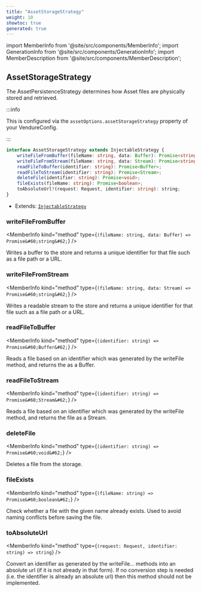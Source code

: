 ```yaml
---
title: "AssetStorageStrategy"
weight: 10
showtoc: true
generated: true
---
```

<!-- This file was generated from the Vendure source. Do not modify. Instead, re-run the "docs:build" script -->
import MemberInfo from '@site/src/components/MemberInfo';
import GenerationInfo from '@site/src/components/GenerationInfo';
import MemberDescription from '@site/src/components/MemberDescription';


## AssetStorageStrategy

<GenerationInfo sourceFile="packages/core/src/config/asset-storage-strategy/asset-storage-strategy.ts" sourceLine="20" packageName="@vendure/core" />

The AssetPersistenceStrategy determines how Asset files are physically stored
and retrieved.

:::info

This is configured via the `assetOptions.assetStorageStrategy` property of
your VendureConfig.

:::

```ts title="Signature"
interface AssetStorageStrategy extends InjectableStrategy {
    writeFileFromBuffer(fileName: string, data: Buffer): Promise<string>;
    writeFileFromStream(fileName: string, data: Stream): Promise<string>;
    readFileToBuffer(identifier: string): Promise<Buffer>;
    readFileToStream(identifier: string): Promise<Stream>;
    deleteFile(identifier: string): Promise<void>;
    fileExists(fileName: string): Promise<boolean>;
    toAbsoluteUrl?(request: Request, identifier: string): string;
}
```
* Extends: <code><a href='/reference/typescript-api/common/injectable-strategy#injectablestrategy'>InjectableStrategy</a></code>



<div className="members-wrapper">

### writeFileFromBuffer

<MemberInfo kind="method" type={`(fileName: string, data: Buffer) => Promise&#60;string&#62;`}   />

Writes a buffer to the store and returns a unique identifier for that
file such as a file path or a URL.
### writeFileFromStream

<MemberInfo kind="method" type={`(fileName: string, data: Stream) => Promise&#60;string&#62;`}   />

Writes a readable stream to the store and returns a unique identifier for that
file such as a file path or a URL.
### readFileToBuffer

<MemberInfo kind="method" type={`(identifier: string) => Promise&#60;Buffer&#62;`}   />

Reads a file based on an identifier which was generated by the writeFile
method, and returns the as a Buffer.
### readFileToStream

<MemberInfo kind="method" type={`(identifier: string) => Promise&#60;Stream&#62;`}   />

Reads a file based on an identifier which was generated by the writeFile
method, and returns the file as a Stream.
### deleteFile

<MemberInfo kind="method" type={`(identifier: string) => Promise&#60;void&#62;`}   />

Deletes a file from the storage.
### fileExists

<MemberInfo kind="method" type={`(fileName: string) => Promise&#60;boolean&#62;`}   />

Check whether a file with the given name already exists. Used to avoid
naming conflicts before saving the file.
### toAbsoluteUrl

<MemberInfo kind="method" type={`(request: Request, identifier: string) => string`}   />

Convert an identifier as generated by the writeFile... methods into an absolute
url (if it is not already in that form). If no conversion step is needed
(i.e. the identifier is already an absolute url) then this method
should not be implemented.


</div>
